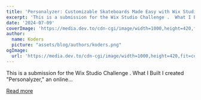 ```yaml
---
title: 'Personalyzer: Customizable Skateboards Made Easy with Wix Studio'
excerpt: 'This is a submission for the Wix Studio Challenge .  What I Built I created "Personalyzer," an online...'
date: '2024-07-09'
coverImage: 'https://media.dev.to/cdn-cgi/image/width=1000,height=420,fit=cover,gravity=auto,format=auto/https%3A%2F%2Fdev-to-uploads.s3.amazonaws.com%2Fuploads%2Farticles%2F3tclxjjuy7q4eq3mi6x8.png'
author:
  name: Koders
  picture: "assets/blog/authors/koders.png"
ogImage:
  url: 'https://media.dev.to/cdn-cgi/image/width=1000,height=420,fit=cover,gravity=auto,format=auto/https%3A%2F%2Fdev-to-uploads.s3.amazonaws.com%2Fuploads%2Farticles%2F3tclxjjuy7q4eq3mi6x8.png'
---
```


This is a submission for the Wix Studio Challenge .  What I Built I created "Personalyzer," an online...

[Read more](https://dev.to/digikins/personalyzer-wix-studio-challenge-485m)
